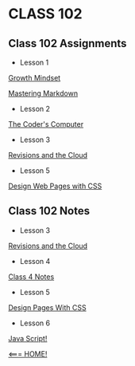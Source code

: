 # CLASS 102

## Class 102 Assignments

- Lesson 1

[Growth Mindset](102_a_1.md)


[Mastering Markdown](102_a_2.md) 


- Lesson 2

[The Coder's Computer](102_a_3.md)

- Lesson 3 

[Revisions and the Cloud](102_a_4.md)

- Lesson 5

[Design Web Pages with CSS](102_a_5.md)


## Class 102 Notes

- Lesson 3

[Revisions and the Cloud](102_class_3_notes.md)

- Lesson 4

[Class 4 Notes](102_class_4_notes.md)

- Lesson 5

[Design Pages With CSS](102_class_5_notes.md)

- Lesson 6

[Java Script!](102_class_6_notes.md)




[<=== HOME!](README.md)
